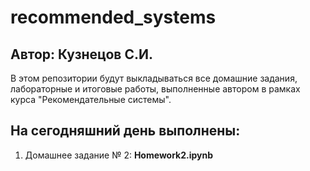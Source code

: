 # recommended_systems

## Автор: Кузнецов С.И.

В этом репозитории будут выкладываться все домашние задания, лабораторные и итоговые работы, выполненные автором в рамках курса "Рекомендательные системы".

## На сегодняшний день выполнены:
1. Домашнее задание № 2: **Homework2.ipynb**
